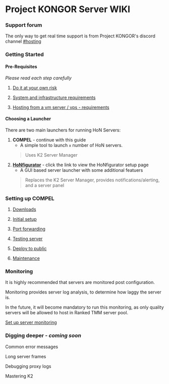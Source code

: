 # Project KONGOR Server WIKI

### Support forum

The only way to get real time support is from Project KONGOR's discord channel [#hosting](https://discord.com/channels/991034716360687637/1018466634408673340)

### Getting Started

#### Pre-Requisites

_Please read each step carefully_

1. [Do it at your own risk](basics/risks.md)

1. [System and infrastructure requirements](basics/system-and-infra.md)

1. [Hosting from a vm server / vps - requirements](basics/vm-vps-server.md)

#### Choosing a Launcher
There are two main launchers for running HoN Servers:
1. **COMPEL** - continue with this guide
	- A simple tool to launch ``x`` number of HoN servers.
	> Uses K2 Server Manager
1. **[HoNfigurator](https://github.com/frankthetank001/honfigurator)** - click the link to view the HoNfigurator setup page
	- A GUI based server launcher with some additional featuers
	> Replaces the K2 Server Manager, provides notifications/alerting, and a server panel

### Setting up COMPEL
1. [Downloads](basics/downloads.md)

1. [Initial setup](basics/initial-setup.md)

1. [Port forwarding](basics/port-forwarding.md)

1. [Testing server](basics/testing.md)

1. [Deploy to public](basics/deploy-to-public.md)

1. [Maintenance](basics/maintenance.md)

### Monitoring
It is highly recommended that servers are monitored post configuration.

Monitoring provides server log analysis, to determine how laggy the server is.

In the future, it will become mandatory to run this monitoring, as only quality servers will be allowed to host in Ranked TMM server pool.

[Set up server monitoring](https://github.com/frankthetank001/HoNfigurator/blob/main/docs/elasticsearch-monitoring-setup.md)

### Digging deeper - *coming soon*

Common error messages

Long server frames

Debugging proxy logs

Mastering K2

